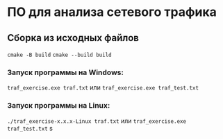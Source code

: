 # ПО для анализа сетевого трафика
## Сборка из исходных файлов
`cmake -B build`
`cmake --build build`

### Запуск программы на Windows: 
`traf_exercise.exe traf.txt` или `traf_exercise.exe traf_test.txt`
### Запуск программы на Linux: 
`./traf_exercise-x.x.x-Linux traf.txt` или `traf_exercise.exe traf_test.txt` s